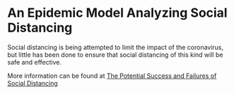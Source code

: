 # An Epidemic Model Analyzing Social Distancing

Social distancing is being attempted to limit the impact of the coronavirus, but little has been done to ensure that social distancing of this kind will be safe and effective.

More information can be found at [The Potential Success and Failures of Social Distancing](https://medium.com/politicoid/the-potential-success-and-failures-of-social-distancing-b04c19bfd234?source=friends_link&sk=5332fe1e650b0424b59af14288b81881)
